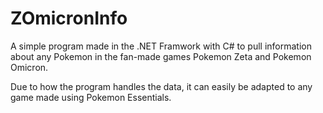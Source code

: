 # ZOmicronInfo

A simple program made in the .NET Framwork with C# to pull information about any Pokemon in the fan-made games Pokemon Zeta and Pokemon Omicron.

Due to how the program handles the data, it can easily be adapted to any game made using Pokemon Essentials.